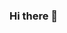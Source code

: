 ### Hi there 👋

<!--
**jayanthnaramsetty/jayanthnaramsetty** is a ✨ _special_ ✨ repository because its `README.md` (this file) appears on your GitHub profile.

Here are some ideas to get you started:

- 🔭 I’m currently working on my computer science masters
- 🌱 I’m currently learning Java and web apps
- 👯 I’m looking to collaborate on Data science
- 🤔 I’m looking for help with java
- 💬 Ask me about 
- 📫 How to reach me: naramsetty.jc@gmail.com
- 😄 Pronouns: 
- ⚡ Fun fact: 
-->
